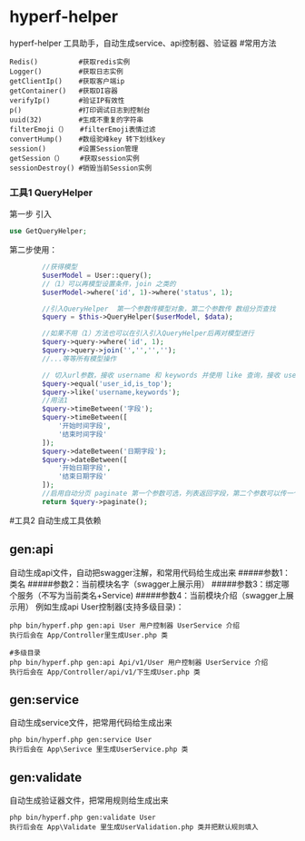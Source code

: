 # hyperf-helper
hyperf-helper 工具助手，自动生成service、api控制器、验证器
#常用方法
````
Redis()          #获取redis实例
Logger()         #获取日志实例
getClientIp()    #获取客户端ip
getContainer()   #获取DI容器
verifyIp()       #验证IP有效性
p()              #打印调试日志到控制台
uuid(32)         #生成不重复的字符串
filterEmoji（）   #filterEmoji表情过滤
convertHump()    #数组驼峰key 转下划线key
session()        #设置Session管理
getSession（）    #获取session实例
sessionDestroy() #销毁当前Session实例
````

### 工具1 QueryHelper
第一步 引入 
```php
use GetQueryHelper;
```

第二步使用：
```php
        //获得模型
        $userModel = User::query();
        //（1）可以再模型设置条件，join 之类的
        $userModel->where('id', 1)->where('status', 1);

        //引入QueryHelper  第一个参数传模型对象，第二个参数传 数组分页查找
        $query = $this->QueryHelper($userModel, $data);

        //如果不用（1）方法也可以在引入引入QueryHelper后再对模型进行
        $query->query->where('id', 1);
        $query->query->join('','','','');
        //...等等所有模型操作

        // 切入url参数，接收 username 和 keywords 并使用 like 查询，接收 user_id is_top 使用 eq 查询
        $query->equal('user_id,is_top');
        $query->like('username,keywords');
        //用法1
        $query->timeBetween('字段');
        $query->timeBetween([
            '开始时间字段',
            '结束时间字段'
        ]);
        $query->dateBetween('日期字段');
        $query->dateBetween([
            '开始日期字段',
            '结束日期字段'
        ]);
        //启用自动分页 paginate 第一个参数可选，列表返回字段，第二个参数可以传一个匿名函数 可以再里面修改返回列表集合
        return $query->paginate();

``` 

#工具2 自动生成工具依赖
## gen:api
自动生成api文件，自动把swagger注解，和常用代码给生成出来
#####参数1：类名
#####参数2：当前模块名字（swagger上展示用）
#####参数3：绑定哪个服务（不写为当前类名+Service)
#####参数4：当前模块介绍（swagger上展示用）
例如生成api User控制器(支持多级目录)：
```shell script
php bin/hyperf.php gen:api User 用户控制器 UserService 介绍
执行后会在 App/Controller里生成User.php 类

#多级目录
php bin/hyperf.php gen:api Api/v1/User 用户控制器 UserService 介绍
执行后会在 App/Controller/api/v1/下生成User.php 类
```

## gen:service
自动生成service文件，把常用代码给生成出来

```shell script
php bin/hyperf.php gen:service User
执行后会在 App\Serivce 里生成UserService.php 类

```

## gen:validate
自动生成验证器文件，把常用规则给生成出来

```shell script
php bin/hyperf.php gen:validate User
执行后会在 App\Validate 里生成UserValidation.php 类并把默认规则填入
```